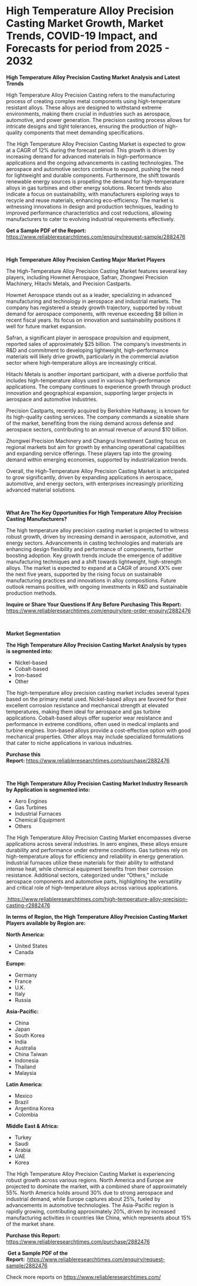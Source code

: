 <p><h1>High Temperature Alloy Precision Casting Market Growth, Market Trends, COVID-19 Impact, and Forecasts for period from 2025 - 2032</h1></p><p><strong>High Temperature Alloy Precision Casting Market Analysis and Latest Trends</strong></p>
<p><p>High Temperature Alloy Precision Casting refers to the manufacturing process of creating complex metal components using high-temperature resistant alloys. These alloys are designed to withstand extreme environments, making them crucial in industries such as aerospace, automotive, and power generation. The precision casting process allows for intricate designs and tight tolerances, ensuring the production of high-quality components that meet demanding specifications.</p><p>The High Temperature Alloy Precision Casting Market is expected to grow at a CAGR of 12% during the forecast period. This growth is driven by increasing demand for advanced materials in high-performance applications and the ongoing advancements in casting technologies. The aerospace and automotive sectors continue to expand, pushing the need for lightweight and durable components. Furthermore, the shift towards renewable energy sources is propelling the demand for high-temperature alloys in gas turbines and other energy solutions. Recent trends also indicate a focus on sustainability, with manufacturers exploring ways to recycle and reuse materials, enhancing eco-efficiency. The market is witnessing innovations in design and production techniques, leading to improved performance characteristics and cost reductions, allowing manufacturers to cater to evolving industrial requirements effectively.</p></p>
<p><strong>Get a Sample PDF of the Report:&nbsp;</strong> <a href="https://www.reliableresearchtimes.com/enquiry/request-sample/2882476?utm_campaign=3291&utm_medium=2&utm_source=Github&utm_content=ia&utm_term=13032025&utm_id=high-temperature-alloy-precision-casting">https://www.reliableresearchtimes.com/enquiry/request-sample/2882476</a></p>
<p>&nbsp;</p>
<p><strong>High Temperature Alloy Precision Casting Major Market Players</strong></p>
<p><p>The High-Temperature Alloy Precision Casting Market features several key players, including Howmet Aerospace, Safran, Zhongwei Precision Machinery, Hitachi Metals, and Precision Castparts. </p><p>Howmet Aerospace stands out as a leader, specializing in advanced manufacturing and technology in aerospace and industrial markets. The company has registered a steady growth trajectory, supported by robust demand for aerospace components, with revenue exceeding $8 billion in recent fiscal years. Its focus on innovation and sustainability positions it well for future market expansion.</p><p>Safran, a significant player in aerospace propulsion and equipment, reported sales of approximately $25 billion. The company’s investments in R&D and commitment to developing lightweight, high-performance materials will likely drive growth, particularly in the commercial aviation sector where high-temperature alloys are increasingly critical.</p><p>Hitachi Metals is another important participant, with a diverse portfolio that includes high-temperature alloys used in various high-performance applications. The company continues to experience growth through product innovation and geographical expansion, supporting larger projects in aerospace and automotive industries.</p><p>Precision Castparts, recently acquired by Berkshire Hathaway, is known for its high-quality casting services. The company commands a sizeable share of the market, benefiting from the rising demand across defense and aerospace sectors, contributing to an annual revenue of around $10 billion.</p><p>Zhongwei Precision Machinery and Changrui Investment Casting focus on regional markets but aim for growth by enhancing operational capabilities and expanding service offerings. These players tap into the growing demand within emerging economies, supported by industrialization trends. </p><p>Overall, the High-Temperature Alloy Precision Casting Market is anticipated to grow significantly, driven by expanding applications in aerospace, automotive, and energy sectors, with enterprises increasingly prioritizing advanced material solutions.</p></p>
<p>&nbsp;</p>
<p><strong>What Are The Key Opportunities For High Temperature Alloy Precision Casting Manufacturers?</strong></p>
<p><p>The high temperature alloy precision casting market is projected to witness robust growth, driven by increasing demand in aerospace, automotive, and energy sectors. Advancements in casting technologies and materials are enhancing design flexibility and performance of components, further boosting adoption. Key growth trends include the emergence of additive manufacturing techniques and a shift towards lightweight, high-strength alloys. The market is expected to expand at a CAGR of around XX% over the next five years, supported by the rising focus on sustainable manufacturing practices and innovations in alloy compositions. Future outlook remains positive, with ongoing investments in R&D and sustainable production methods.</p></p>
<p><strong>Inquire or Share Your Questions If Any Before Purchasing This Report:</strong> <a href="https://www.reliableresearchtimes.com/enquiry/pre-order-enquiry/2882476?utm_campaign=3291&utm_medium=2&utm_source=Github&utm_content=ia&utm_term=13032025&utm_id=high-temperature-alloy-precision-casting">https://www.reliableresearchtimes.com/enquiry/pre-order-enquiry/2882476</a></p>
<p>&nbsp;</p>
<p><strong>Market Segmentation</strong></p>
<p><strong>The High Temperature Alloy Precision Casting Market Analysis by types is segmented into:</strong></p>
<p><ul><li>Nickel-based</li><li>Cobalt-based</li><li>Iron-based</li><li>Other</li></ul></p>
<p><p>The high-temperature alloy precision casting market includes several types based on the primary metal used. Nickel-based alloys are favored for their excellent corrosion resistance and mechanical strength at elevated temperatures, making them ideal for aerospace and gas turbine applications. Cobalt-based alloys offer superior wear resistance and performance in extreme conditions, often used in medical implants and turbine engines. Iron-based alloys provide a cost-effective option with good mechanical properties. Other alloys may include specialized formulations that cater to niche applications in various industries.</p></p>
<p><strong>Purchase this Report:&nbsp;</strong><a href="https://www.reliableresearchtimes.com/purchase/2882476?utm_campaign=3291&utm_medium=2&utm_source=Github&utm_content=ia&utm_term=13032025&utm_id=high-temperature-alloy-precision-casting">https://www.reliableresearchtimes.com/purchase/2882476</a></p>
<p>&nbsp;</p>
<p><strong>The High Temperature Alloy Precision Casting Market Industry Research by Application is segmented into:</strong></p>
<p><ul><li>Aero Engines</li><li>Gas Turbines</li><li>Industrial Furnaces</li><li>Chemical Equipment</li><li>Others</li></ul></p>
<p><p>The High Temperature Alloy Precision Casting Market encompasses diverse applications across several industries. In aero engines, these alloys ensure durability and performance under extreme conditions. Gas turbines rely on high-temperature alloys for efficiency and reliability in energy generation. Industrial furnaces utilize these materials for their ability to withstand intense heat, while chemical equipment benefits from their corrosion resistance. Additional sectors, categorized under “Others,” include aerospace components and automotive parts, highlighting the versatility and critical role of high-temperature alloys across various applications.</p></p>
<p><a href="https://www.reliableresearchtimes.com/high-temperature-alloy-precision-casting-r2882476?utm_campaign=3291&utm_medium=2&utm_source=Github&utm_content=ia&utm_term=13032025&utm_id=high-temperature-alloy-precision-casting">&nbsp;https://www.reliableresearchtimes.com/high-temperature-alloy-precision-casting-r2882476</a></p>
<p><strong>In terms of Region, the High Temperature Alloy Precision Casting Market Players available by Region are:</strong></p>
<p>
    <p> <strong> North America: </strong>
        <ul>
            <li>United States</li>
            <li>Canada</li>
        </ul>
        </p> 
    <p> <strong> Europe: </strong>
        <ul>
            <li>Germany</li>
            <li>France</li>
            <li>U.K.</li>
            <li>Italy</li>
            <li>Russia</li>
        </ul>
        </p> 
    <p> <strong> Asia-Pacific: </strong>
        <ul>
            <li>China</li>
            <li>Japan</li>
            <li>South Korea</li>
            <li>India</li>
            <li>Australia</li>
            <li>China Taiwan</li>
            <li>Indonesia</li>
            <li>Thailand</li>
            <li>Malaysia</li>
        </ul>
        </p> 
    <p> <strong> Latin America: </strong>
        <ul>
            <li>Mexico</li>
            <li>Brazil</li>
            <li>Argentina Korea</li>
            <li>Colombia</li>
        </ul>
        </p> 
    <p> <strong> Middle East & Africa: </strong>
        <ul>
            <li>Turkey</li>
            <li>Saudi</li>
            <li>Arabia</li>
            <li>UAE</li>
            <li>Korea</li>
        </ul>
    </p>
    </p>
<p><p>The High Temperature Alloy Precision Casting Market is experiencing robust growth across various regions. North America and Europe are projected to dominate the market, with a combined share of approximately 55%. North America holds around 30% due to strong aerospace and industrial demand, while Europe captures about 25%, fueled by advancements in automotive technologies. The Asia-Pacific region is rapidly growing, contributing approximately 20%, driven by increased manufacturing activities in countries like China, which represents about 15% of the market share.</p></p>
<p><strong>Purchase this Report: </strong><a href="https://www.reliableresearchtimes.com/purchase/2882476?utm_campaign=3291&utm_medium=2&utm_source=Github&utm_content=ia&utm_term=13032025&utm_id=high-temperature-alloy-precision-casting">https://www.reliableresearchtimes.com/purchase/2882476</a></p>
<p>&nbsp;<strong>Get a Sample PDF of the Report:&nbsp;&nbsp;</strong><a href="https://www.reliableresearchtimes.com/enquiry/request-sample/2882476?utm_campaign=3291&utm_medium=2&utm_source=Github&utm_content=ia&utm_term=13032025&utm_id=high-temperature-alloy-precision-casting">https://www.reliableresearchtimes.com/enquiry/request-sample/2882476</a></p>
<p><strong></strong></p>
<p>Check more reports on <a href="https://www.reliableresearchtimes.com/?utm_campaign=3291&utm_medium=2&utm_source=Github&utm_content=ia&utm_term=13032025&utm_id=high-temperature-alloy-precision-casting">https://www.reliableresearchtimes.com/</a></p>